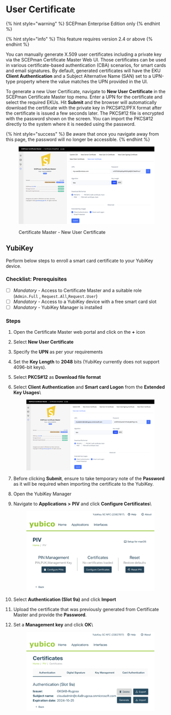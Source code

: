 # User Certificate

{% hint style="warning" %}
SCEPman Enterprise Edition only
{% endhint %}

{% hint style="info" %}
This feature requires version 2.4 or above
{% endhint %}

You can manually generate X.509 user certificates including a private key via the SCEPman Certificate Master Web UI. Those certificates can be used in various certificate-based authentication (CBA) scenarios, for smart cards and email signatures. By default, generated certificates will have the EKU **Client Authentication** and a Subject Alternative Name (SAN) set to a UPN-type property where the value matches the UPN provided in the UI.

To generate a new User Certificate, navigate to **New User Certificate** in the SCEPman Certificate Master top menu. Enter a UPN for the certificate and select the required EKUs. Hit **Submit** and the browser will automatically download the certificate with the private key in PKCS#12/PFX format after the certificate is issued a few seconds later. The PKCS#12 file is encrypted with the password shown on the screen. You can import the PKCS#12 directly to the system where it is needed using the password.

{% hint style="success" %}
Be aware that once you navigate away from this page, the password will no longer be accessible.
{% endhint %}

<figure><img src="../../.gitbook/assets/image (42).png" alt=""><figcaption><p>Certificate Master - New User Certificate</p></figcaption></figure>

## YubiKey

Perform below steps to enroll a smart card certificate to your YubiKey device.

### Checklist: Prerequisites

* [ ] _Mandatory_ - Access to Certificate Master and a suitable role (`Admin.Full` , `Request.All`,`Request.User`)
* [ ] _Mandatory_ - Access to a YubiKey device with a free smart card slot
* [ ] _Mandatory_ - YubiKey Manager is installed

### Steps

1. Open the Certificate Master web portal and click on the **+** icon
2. Select **New User Certificate**
3. Specify the **UPN** as per your requirements
4. Set the **Key Length** to **2048** bits (YubiKey currently does not support 4096-bit keys).
5. &#x20;Select **PKCS#12** as **Download file format**
6.  Select **Client Authentication** and **Smart card Logon** from the **Extended Key Usages**\


    <figure><img src="../../.gitbook/assets/image (10).png" alt=""><figcaption></figcaption></figure>
7. Before clicking **Submit**, ensure to take temporary note of the **Password** as it will be required when importing the certificate to the YubiKey.
8. Open the YubiKey Manager
9.  Navigate to **Applications** **>** **PIV** and click **Configure Certificates**\


    <figure><img src="../../.gitbook/assets/image (44).png" alt=""><figcaption></figcaption></figure>
10. Select **Authentication (Slot 9a)** and click **Import**
11. Upload the certificate that was previously generated from Certificate Master and provide the **Password**.
12. Set a **Management key** and click **OK**\


    <figure><img src="../../.gitbook/assets/image (45).png" alt=""><figcaption></figcaption></figure>
